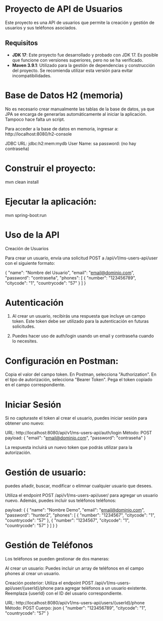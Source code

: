 # Proyecto de API de Usuarios

Este proyecto es una API de usuarios que permite la creación y gestión de usuarios y sus teléfonos asociados.

## Requisitos

- **JDK 17**: Este proyecto fue desarrollado y probado con JDK 17. Es posible que funcione con versiones superiores, pero no se ha verificado.
- **Maven 3.9.1**: Utilizado para la gestión de dependencias y construcción del proyecto. Se recomienda utilizar esta versión para evitar incompatibilidades.

# Base de Datos H2 (memoria)

No es necesario crear manualmente las tablas de la base de datos, ya que JPA se encarga de generarlas automáticamente al iniciar la aplicación. Tampoco hace falta un script.

Para acceder a la base de datos en memoria, ingresar a: http://localhost:8080/h2-console

JDBC URL:	jdbc:h2:mem:mydb
User Name:	sa
password: (no hay contraseña)

# Construir el proyecto:

mvn clean install

# Ejecutar la aplicación:

mvn spring-boot:run

# Uso de la API

Creación de Usuarios

Para crear un usuario, envía una solicitud POST a /api/v1/ms-users-api/user con el siguiente formato:

{
  "name": "Nombre del Usuario",
  "email": "email@dominio.com",
  "password": "contraseña",
  "phones": [
    {
      "number": "123456789",
      "citycode": "1",
      "countrycode": "57"
    }
  ]
}

# Autenticación

1. Al crear un usuario, recibirás una respuesta que incluye un campo token. Este token debe ser utilizado para la autenticación en futuras solicitudes.

2. Puedes hacer uso de auth/login usando un email y contraseña cuando lo necesites. 

# Configuración en Postman:

Copia el valor del campo token.
En Postman, selecciona "Authorization".
En el tipo de autorización, selecciona "Bearer Token".
Pega el token copiado en el campo correspondiente.

# Iniciar Sesión
Si no capturaste el token al crear el usuario, puedes iniciar sesión para obtener uno nuevo:

URL: http://localhost:8080/api/v1/ms-users-api/auth/login
Método: POST
payload:
{
  "email": "email@dominio.com",
  "password": "contraseña"
}

La respuesta incluirá un nuevo token que podrás utilizar para la autorización.

# Gestión de usuario:

puedes añadir, buscar, modificar o elimnar cualquier usuario que desees.

Utiliza el endpoint POST /api/v1/ms-users-api/user/ para agregar un usuario nuevo. Además, puedes incluir sus teléfonos teléfonos:

payload:
{
  {
    "name": "Nombre Demo",
    "email": "email@dominio.com",
    "password": "hunter2",
    "phones": [
        {
            "number": "1234567",
            "citycode": "1",
            "countrycode": "57"
        },
        {
            "number": "1234567",
            "citycode": "1",
            "countrycode": "57"
        }
    ]
}
}

# Gestión de Teléfonos
Los teléfonos se pueden gestionar de dos maneras:

Al crear un usuario:
Puedes incluir un array de teléfonos en el campo phones al crear un usuario.

Creación posterior:
Utiliza el endpoint POST /api/v1/ms-users-api/user/{userId}/phone para agregar teléfonos a un usuario existente. Reemplaza {userId} con el ID del usuario correspondiente.

URL: http://localhost:8080/api/v1/ms-users-api/users/{userId}/phone
Método: POST
Cuerpo:
json
{
  "number": "123456789",
  "citycode": "1",
  "countrycode": "57"
}
